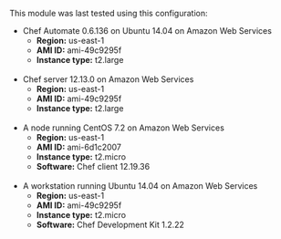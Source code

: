 This module  was last tested using this configuration:

* Chef Automate 0.6.136 on Ubuntu 14.04 on Amazon Web Services
  * **Region:** us-east-1
  * **AMI ID:** ami-49c9295f
  * **Instance type:** t2.large
<br /><br />
* Chef server 12.13.0 on Amazon Web Services
  * **Region:** us-east-1
  * **AMI ID:** ami-49c9295f
  * **Instance type:** t2.large
<br /><br />
* A node running CentOS 7.2 on Amazon Web Services
  * **Region:** us-east-1
  * **AMI ID:** ami-6d1c2007
  * **Instance type:** t2.micro
  * **Software:** Chef client 12.19.36
<br /><br />
* A workstation running Ubuntu 14.04 on Amazon Web Services
  * **Region:** us-east-1
  * **AMI ID:** ami-49c9295f
  * **Instance type:** t2.micro
  * **Software:** Chef Development Kit 1.2.22

